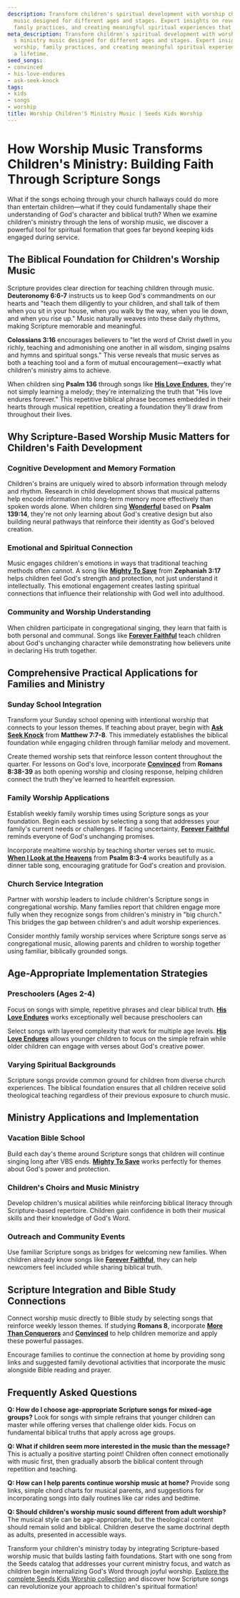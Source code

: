 ```yaml
---
description: Transform children's spiritual development with worship children s ministry
  music designed for different ages and stages. Expert insights on reverent worship,
  family practices, and creating meaningful spiritual experiences that last a lifetime.
meta_description: Transform children's spiritual development with worship children
  s ministry music designed for different ages and stages. Expert insights on reverent
  worship, family practices, and creating meaningful spiritual experiences that last
  a lifetime.
seed_songs:
- convinced
- his-love-endures
- ask-seek-knock
tags:
- kids
- songs
- worship
title: Worship Children'S Ministry Music | Seeds Kids Worship
---
```

# How Worship Music Transforms Children's Ministry: Building Faith Through Scripture Songs

What if the songs echoing through your church hallways could do more than entertain children—what if they could fundamentally shape their understanding of God's character and biblical truth? When we examine children's ministry through the lens of worship music, we discover a powerful tool for spiritual formation that goes far beyond keeping kids engaged during service.

## The Biblical Foundation for Children's Worship Music

Scripture provides clear direction for teaching children through music. **Deuteronomy 6:6-7** instructs us to keep God's commandments on our hearts and "teach them diligently to your children, and shall talk of them when you sit in your house, when you walk by the way, when you lie down, and when you rise up." Music naturally weaves into these daily rhythms, making Scripture memorable and meaningful.

**Colossians 3:16** encourages believers to "let the word of Christ dwell in you richly, teaching and admonishing one another in all wisdom, singing psalms and hymns and spiritual songs." This verse reveals that music serves as both a teaching tool and a form of mutual encouragement—exactly what children's ministry aims to achieve.

When children sing **Psalm 136** through songs like **[His Love Endures](https://seedskidsworship.com/product/his-love-endures-psalm-1361-6-26/)**, they're not simply learning a melody; they're internalizing the truth that "His love endures forever." This repetitive biblical phrase becomes embedded in their hearts through musical repetition, creating a foundation they'll draw from throughout their lives.

## Why Scripture-Based Worship Music Matters for Children's Faith Development

### Cognitive Development and Memory Formation

Children's brains are uniquely wired to absorb information through melody and rhythm. Research in child development shows that musical patterns help encode information into long-term memory more effectively than spoken words alone. When children sing **[Wonderful](https://seedskidsworship.com/product/wonderful-psalm-13914/)** based on **Psalm 139:14**, they're not only learning about God's creative design but also building neural pathways that reinforce their identity as God's beloved creation.

### Emotional and Spiritual Connection

Music engages children's emotions in ways that traditional teaching methods often cannot. A song like **[Mighty To Save](https://seedskidsworship.com/product/mighty-to-save-zephaniah-317/)** from **Zephaniah 3:17** helps children feel God's strength and protection, not just understand it intellectually. This emotional engagement creates lasting spiritual connections that influence their relationship with God well into adulthood.

### Community and Worship Understanding

When children participate in congregational singing, they learn that faith is both personal and communal. Songs like **[Forever Faithful](https://seedskidsworship.com/product/forever-faithful-psalm-11989-90/)** teach children about God's unchanging character while demonstrating how believers unite in declaring His truth together.

## Comprehensive Practical Applications for Families and Ministry

### Sunday School Integration

Transform your Sunday school opening with intentional worship that connects to your lesson themes. If teaching about prayer, begin with **[Ask Seek Knock](https://seedskidsworship.com/product/ask-seek-knock-matthew-77-8-2/)** from **Matthew 7:7-8**. This immediately establishes the biblical foundation while engaging children through familiar melody and movement.

Create themed worship sets that reinforce lesson content throughout the quarter. For lessons on God's love, incorporate **[Convinced](https://seedskidsworship.com/product/convinced-romans-838-39-3/)** from **Romans 8:38-39** as both opening worship and closing response, helping children connect the truth they've learned to heartfelt expression.

### Family Worship Applications

Establish weekly family worship times using Scripture songs as your foundation. Begin each session by selecting a song that addresses your family's current needs or challenges. If facing uncertainty, **[Forever Faithful](https://seedskidsworship.com/product/forever-faithful-psalm-11989-90/)** reminds everyone of God's unchanging promises.

Incorporate mealtime worship by teaching shorter verses set to music. **[When I Look at the Heavens](https://seedskidsworship.com/product/when-i-look-at-your-heavens/)** from **Psalm 8:3-4** works beautifully as a dinner table song, encouraging gratitude for God's creation and provision.

### Church Service Integration

Partner with worship leaders to include children's Scripture songs in congregational worship. Many families report that children engage more fully when they recognize songs from children's ministry in "big church." This bridges the gap between children's and adult worship experiences.

Consider monthly family worship services where Scripture songs serve as congregational music, allowing parents and children to worship together using familiar, biblically grounded songs.

## Age-Appropriate Implementation Strategies

### Preschoolers (Ages 2-4)

Focus on songs with simple, repetitive phrases and clear biblical truth. **[His Love Endures](https://seedskidsworship.com/product/his-love-endures-psalm-1361-6-26/)** works exceptionally well because preschoolers can

Select songs with layered complexity that work for multiple age levels. **[His Love Endures](https://seedskidsworship.com/product/his-love-endures-psalm-1361-6-26/)** allows younger children to focus on the simple refrain while older children can engage with verses about God's creative power.

### Varying Spiritual Backgrounds

Scripture songs provide common ground for children from diverse church experiences. The biblical foundation ensures that all children receive solid theological teaching regardless of their previous exposure to church music.

## Ministry Applications and Implementation

### Vacation Bible School

Build each day's theme around Scripture songs that children will continue singing long after VBS ends. **[Mighty To Save](https://seedskidsworship.com/product/mighty-to-save-zephaniah-317/)** works perfectly for themes about God's power and protection.

### Children's Choirs and Music Ministry

Develop children's musical abilities while reinforcing biblical literacy through Scripture-based repertoire. Children gain confidence in both their musical skills and their knowledge of God's Word.

### Outreach and Community Events

Use familiar Scripture songs as bridges for welcoming new families. When children already know songs like **[Forever Faithful](https://seedskidsworship.com/product/forever-faithful-psalm-11989-90/)**, they can help newcomers feel included while sharing biblical truth.

## Scripture Integration and Bible Study Connections

Connect worship music directly to Bible study by selecting songs that reinforce weekly lesson themes. If studying **Romans 8**, incorporate **[More Than Conquerors](https://seedskidsworship.com/product/more-than-conquerors-romans-837/)** and **[Convinced](https://seedskidsworship.com/product/convinced-romans-838-39-3/)** to help children memorize and apply these powerful passages.

Encourage families to continue the connection at home by providing song links and suggested family devotional activities that incorporate the music alongside Bible reading and prayer.

## Frequently Asked Questions

**Q: How do I choose age-appropriate Scripture songs for mixed-age groups?**
Look for songs with simple refrains that younger children can master while offering verses that challenge older kids. Focus on fundamental biblical truths that apply across age groups.

**Q: What if children seem more interested in the music than the message?**
This is actually a positive starting point! Children often connect emotionally with music first, then gradually absorb the biblical content through repetition and teaching.

**Q: How can I help parents continue worship music at home?**
Provide song links, simple chord charts for musical parents, and suggestions for incorporating songs into daily routines like car rides and bedtime.

**Q: Should children's worship music sound different from adult worship?**
The musical style can be age-appropriate, but the theological content should remain solid and biblical. Children deserve the same doctrinal depth as adults, presented in accessible ways.

Transform your children's ministry today by integrating Scripture-based worship music that builds lasting faith foundations. Start with one song from the Seeds catalog that addresses your current ministry focus, and watch as children begin internalizing God's Word through joyful worship. [Explore the complete Seeds Kids Worship collection](https://seedskidsworship.com) and discover how Scripture songs can revolutionize your approach to children's spiritual formation!

<script type="application/ld+json">
{
  "@context": "https://schema.org",
  "@type": "Article",
  "headline": "Worship Children S Ministry Music",
  "author": {
    "@type": "Organization",
    "name": "Seeds Kids Worship"
  },
  "publisher": {
    "@type": "Organization",
    "name": "Seeds Kids Worship",
    "logo": {
      "@type": "ImageObject",
      "url": "https://seedskidsworship.com/logo.png"
    }
  },
  "datePublished": "2025-09-08T13:42:03.936473",
  "dateModified": "2025-09-08T13:42:03.936504",
  "description": "Transform children's spiritual development with worship children s ministry music designed for different ages and stages. Expert insights on reverent worship, f",
  "mainEntityOfPage": {
    "@type": "WebPage",
    "@id": "https://seedskidsworship.com/activities/worship-children-s-ministry-music/"
  }
}
</script>

<script type="application/ld+json">
{
  "@context": "https://schema.org",
  "@type": "Product",
  "name": "Convinced",
  "description": "A powerful Scripture song from Romans 8:38-39 declaring God's unshakeable love reminding children that nothing can separate them from Christ's love. Features inspiring cross imagery and impactful contemporary worship style.",
  "url": "https://seedskidsworship.com/product/convinced-romans-838-39-3/",
  "brand": {
    "@type": "Brand",
    "name": "Seeds Kids Worship"
  },
  "category": "Children's Christian Music",
  "album": "Seeds of Courage"
}
</script>

<script
